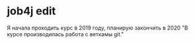 # job4j edit
Я начала проходить курс в 2019 году, планирую закончить в 2020
 "В курсе производилась работа с веткамы git."

